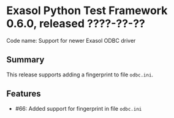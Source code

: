 # Exasol Python Test Framework 0.6.0, released ????-??-??
 
Code name: Support for newer Exasol ODBC driver

## Summary

This release supports adding a fingerprint to file `odbc.ini`.

## Features

* #66: Added support for fingerprint in file `odbc.ini`


